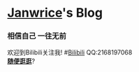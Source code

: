 # [**Janwrice**](https://github.com/Janwrice)'s Blog
### **相信自己 一往无前**
欢迎到Bilibili关注我! #[Bilibili](https://m.bilibili.com/space/266593795)
QQ:2168197068  
[**随便逛逛**](https://janwrice.github.io/helloworld.html)?
